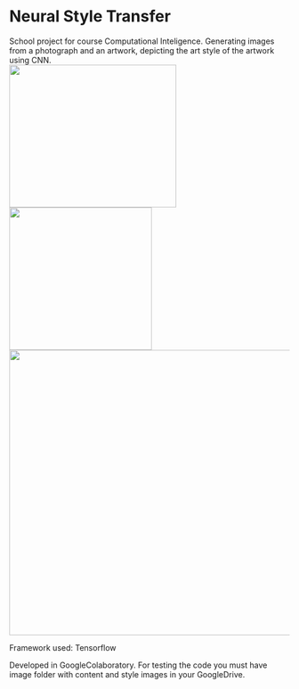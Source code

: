 # Neural Style Transfer


School project for course Computational Inteligence.
Generating images from a photograph and an artwork, depicting the art style of the artwork using CNN.
<br>
<img src="https://user-images.githubusercontent.com/57067366/127305749-b502fde4-6058-47e6-84b4-ff23fd7bc44d.jpeg" height = 256 width = 300>
<img src="https://user-images.githubusercontent.com/57067366/127305758-36816e69-134f-40ef-bf9e-969b0602d218.jpg" height = 256 width = 256>
<br>
<img src="https://user-images.githubusercontent.com/57067366/127305932-73ec9c18-8917-4926-8dca-a6f37ad8ffbe.png" height=512 width=512>


Framework used: Tensorflow

Developed in GoogleColaboratory. For testing the code you must have image folder with content and style images in your GoogleDrive.

